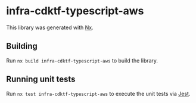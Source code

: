 # infra-cdktf-typescript-aws

This library was generated with [Nx](https://nx.dev).

## Building

Run `nx build infra-cdktf-typescript-aws` to build the library.

## Running unit tests

Run `nx test infra-cdktf-typescript-aws` to execute the unit tests via [Jest](https://jestjs.io).
